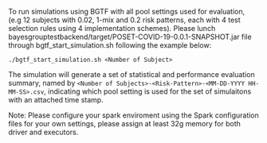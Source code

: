 To run simulations using BGTF with all pool settings used for evaluation, (e.g 12 subjects with 0.02, 1-mix and 0.2 risk patterns, each with 4 test selection rules using 4 implementation schemes). Please lunch bayesgrouptestbackend/target/POSET-COVID-19-0.0.1-SNAPSHOT.jar file through bgtf_start_simulation.sh following the example below:

```./bgtf_start_simulation.sh <Number of Subject>```


The simulation will generate a set of statistical and performance evaluation summary, named by ```<Number of Subjects>-<Risk-Pattern>-<MM-DD-YYYY HH-MM-SS>.csv```, indicating which pool setting is used for the set of simulaitons with an attached time stamp.

Note: Please configure your spark enviroment using the Spark configuration files for your own settings, please assign at least 32g memory for both driver and executors.

